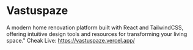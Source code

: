 # Vastuspaze
 
 A modern home renovation platform built with React and TailwindCSS, offering intuitive design tools and resources for transforming your living space."
Cheak Live: https://vastuspaze.vercel.app/
